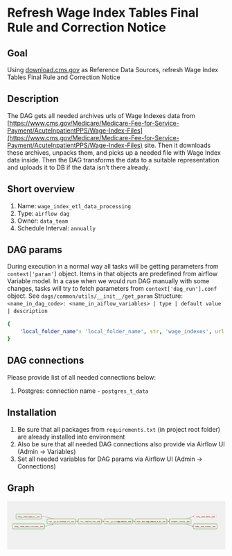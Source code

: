 # Refresh Wage Index Tables Final Rule and Correction Notice

## Goal

Using [download.cms.gov](https://download.cms.gov/) as Reference Data Sources,
refresh Wage Index Tables Final Rule and Correction Notice

## Description

The DAG gets all needed archives urls of Wage Indexes data from
[https://www.cms.gov/Medicare/Medicare-Fee-for-Service-Payment/AcuteInpatientPPS/Wage-Index-Files](https://www.cms.gov/Medicare/Medicare-Fee-for-Service-Payment/AcuteInpatientPPS/Wage-Index-Files)
site. Then it downloads these archives, unpacks them, and picks up a needed file with Wage Index data inside. Then
the DAG transforms the data to a suitable representation and uploads it to DB if the data isn't there already.

## Short overview

1. Name: `wage_index_etl_data_processing`
2. Type: `airflow dag`
3. Owner: `data_team`
4. Schedule Interval: `annually`

## DAG params
During execution in a normal way all tasks will be getting parameters from `context['param']` object. 
Items in that objects are predefined from airflow Variable model. 
In a case when we would run DAG manually with some changes, tasks will try to fetch parameters from `context['dag_run'].conf`
object. See `dags/common/utils/__init__/get_param`
Structure:
    `<name_in_dag_code>: <name_in_aiflow_variables> | type | default value | description`

```yaml
{
    'local_folder_name': 'local_folder_name', str, 'wage_indexes', url where zip files will be uploaded temporarily
}
```
## DAG connections

Please provide list of all needed connections below:
1. Postgres: connection name - `postgres_t_data`

## Installation

1. Be sure that all packages from `requirements.txt` (in project root folder) are already installed into environment
2. Also be sure that all needed DAG connections also provide via Airflow UI (Admin -> Variables)
3. Set all needed variables for DAG params via Airflow UI (Admin -> Connections)

## Graph

![Graph Tree](docs/img.png "DAG Graph")

